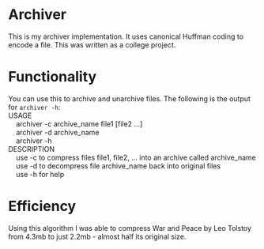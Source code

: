 # Archiver
This is my archiver implementation. It uses canonical Huffman coding to encode a file. This was written as a college project.

# Functionality
You can use this to archive and unarchive files. The following is the output for `archiver -h`:  
USAGE  
&nbsp;&nbsp;&nbsp;&nbsp;archiver -c archive_name file1 [file2 ...]  
&nbsp;&nbsp;&nbsp;&nbsp;archiver -d archive_name  
&nbsp;&nbsp;&nbsp;&nbsp;archiver -h  
DESCRIPTION  
&nbsp;&nbsp;&nbsp;&nbsp;use -c to compress files file1, file2, ... into an archive called archive_name  
&nbsp;&nbsp;&nbsp;&nbsp;use -d to decompress file archive_name back into original files  
&nbsp;&nbsp;&nbsp;&nbsp;use -h for help  

# Efficiency
Using this algorithm I was able to compress War and Peace by Leo Tolstoy from 4.3mb to just 2.2mb - almost half its original size.
